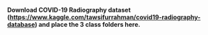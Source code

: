**Download COVID-19 Radiography dataset (https://www.kaggle.com/tawsifurrahman/covid19-radiography-database) and place the 3 class folders here.**